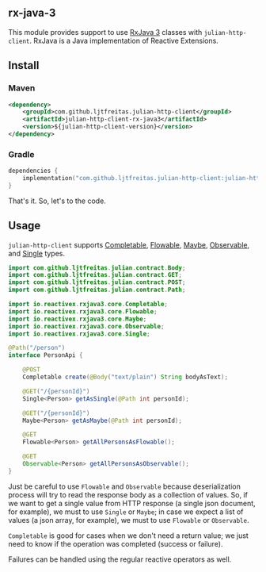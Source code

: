 ## rx-java-3

This module provides support to use [RxJava 3](https://github.com/ReactiveX/RxJava) classes with `julian-http-client`. RxJava is a Java implementation of Reactive Extensions.

## Install

### Maven
```xml
<dependency>
    <groupId>com.github.ljtfreitas.julian-http-client</groupId>
    <artifactId>julian-http-client-rx-java3</artifactId>
    <version>${julian-http-client-version}</version>
</dependency>
```

### Gradle
```kotlin
dependencies {
    implementation("com.github.ljtfreitas.julian-http-client:julian-http-client-rx-java3:$julianHttpClientVersion")
}
```

That's it. So, let's to the code.

## Usage

`julian-http-client` supports [Completable](http://reactivex.io/RxJava/3.x/javadoc/io/reactivex/rxjava3/core/Completable.html), [Flowable](http://reactivex.io/RxJava/3.x/javadoc/io/reactivex/rxjava3/core/Flowable.html), [Maybe](http://reactivex.io/RxJava/3.x/javadoc/io/reactivex/rxjava3/core/Maybe.html), [Observable](http://reactivex.io/RxJava/3.x/javadoc/io/reactivex/rxjava3/core/Observable.html), and [Single](http://reactivex.io/RxJava/3.x/javadoc/io/reactivex/rxjava3/core/Single.html) types. 

```java
import com.github.ljtfreitas.julian.contract.Body;
import com.github.ljtfreitas.julian.contract.GET;
import com.github.ljtfreitas.julian.contract.POST;
import com.github.ljtfreitas.julian.contract.Path;

import io.reactivex.rxjava3.core.Completable;
import io.reactivex.rxjava3.core.Flowable;
import io.reactivex.rxjava3.core.Maybe;
import io.reactivex.rxjava3.core.Observable;
import io.reactivex.rxjava3.core.Single;

@Path("/person")
interface PersonApi {

    @POST
    Completable create(@Body("text/plain") String bodyAsText);

    @GET("/{personId}")
    Single<Person> getAsSingle(@Path int personId);

    @GET("/{personId}")
    Maybe<Person> getAsMaybe(@Path int personId);

    @GET
    Flowable<Person> getAllPersonsAsFlowable();

    @GET
    Observable<Person> getAllPersonsAsObservable();
}
```

Just be careful to use `Flowable` and `Observable` because deserialization process will try to read the response body as a collection of values. So, if we want to get a single value from HTTP response (a single json document, for example), we must to use `Single` or `Maybe`; in case we expect a list of values (a json array, for example), we must to use `Flowable` or `Observable`.

`Completable` is good for cases when we don't need a return value; we just need to know if the operation was completed (success or failure).

Failures can be handled using the regular reactive operators as well.